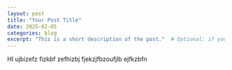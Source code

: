 ```yaml
---
layout: post
title: "Your Post Title"
date: 2025-02-05
categories: blog
excerpt: "This is a short description of the post."  # Optional: if you want to define an excerpt
---
```

HI ujbizefz fizkbf
zefhizbj
fjekzjfbzoufjlb 
ejfkzbfn
